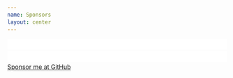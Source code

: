 ```yaml
---
name: Sponsors
layout: center
---
```


<div class="grid grid-cols-2 gap-4 items-center h-100">
  <div class="object-contain h-full of-hidden">
    <img class="max-h-full" src="https://github.com/nyxb/static/blob/master/sponsors.part1.png?raw=true" />
  </div>
  <div class="object-contain h-full of-hidden">
    <img class="max-h-full" src="https://github.com/nyxb/static/blob/master/sponsors.part2.png?raw=true" />
  </div>
</div>

<div class="text-center text-xs mt-2">
  <a 
    class="bg-pink6 hover:bg-pink7 px4 py1.5 rounded-full border-none! shadow inline-flex items-center gap1" 
    href="https://github.com/sponsors/nyxb" target="_blank">
    <div class="i-carbon-favorite-filled inline-block"></div>
    <div class="inline-block translate-y-0.3">Sponsor me at GitHub</div>
  </a>
</div>
